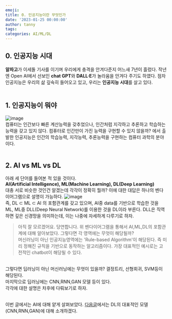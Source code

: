 ```yaml
---
emoji: 
title: 0. 인공지능이란 무엇인가
date: '2023-01-25 00:00:00'
author: tanny
tags: 
categories: AI/ML/DL
---
```


## 0. 인공지능 시대
**알파고**가 이세돌 기사를 이기며 우리에게 충격을 안겨다준지 어느새 7년이 흘렀다.
작년엔 Open AI에서 선보인 **chat GPT**와 **DALL·E**가 놀라움을 안겨다 주기도 하였다.
점차 인공지능은 우리의 삶 깊숙히 들어오고 있고, 우리는 **인공지능 시대**를 살고 있다.
<br><br>

## 1. 인공지능이 뭐야
![image](https://user-images.githubusercontent.com/121401159/214339431-b620502c-9ce5-4a52-9da6-2a33340db180.png) <br>
컴퓨터는 인간보다 빠른 계산능력을 갖추었으나, 인간처럼 지각하고 추론하고 학습하는 능력을 갖고 있지 않다.
컴퓨터로 인간만이 가진 능력을 구현할 수 있지 않을까? 에서 출발한 인공지능은 인간의 학습능력, 지각능력, 추론능력을 구현하는 컴퓨터 과학의 분야이다.
<br><br>

## 2. AI vs ML vs DL
아래 세 단어를 들어본 적 있을 것이다. <br>
**AI(Artificial Intelligence), ML(Machine Learning), DL(Deep Learning)** <br/>
대충 서로 비슷한 것인건 알겠는데 각각이 정확히 뭘까?
이에 대한 대답은 하나의 벤다이어그램으로 설명이 가능하다.
![image](https://user-images.githubusercontent.com/121401159/214341252-c9f17a26-271e-44b6-933e-2a6b2d236318.png) <br>
즉, DL ⊂ ML ⊂ AI 의 포함관계를 갖고 있으며, AI중 data를 기반으로 학습한 것을 ML, ML중 DLL(Deep Neural Network)를 이용한 것을 DL이라 부른다.
DLL은 직역하면 깊은 신경망을 의미하는데, 이는 나중에 자세하게 다루기로 하자.
> 아직 잘 모르겠어요. 당연합니다.
위 벤다이어그램을 통해서 AI,ML,DL의 포함관계에 대해 알아보았다. 그렇다면 각 영역에는 무엇이 해당될까?<br>
머신러닝이 아닌 인공지능영역에는 'Rule-based Algorithm'이 해당된다.
즉 미리 정해진 규칙을 기반으로 동작하는 알고리즘이다. 가장 대표적인 예시로는 고전적인 chatbot이 해당될 수 있다.
<br>
그렇다면 딥러닝이 아닌 머신러닝에는 무엇이 있을까?
결정트리, 선형회귀, SVM등이 해당된다.
<br>
마지막으로 딥러닝에는 CNN,RNN,GAN 모델 등이 있다. <br>
각각에 대한 설명은 차후에 다뤄보기로 하자.
<br><br>

이번 글에서는 AI에 대해 얕게 살펴보았다.
[다음글](https://tannybrown.github.io/ai/2/)에서는 DL의 대표적인 모델(CNN,RNN,GAN)에 대해 소개하겠다.

```toc

```
